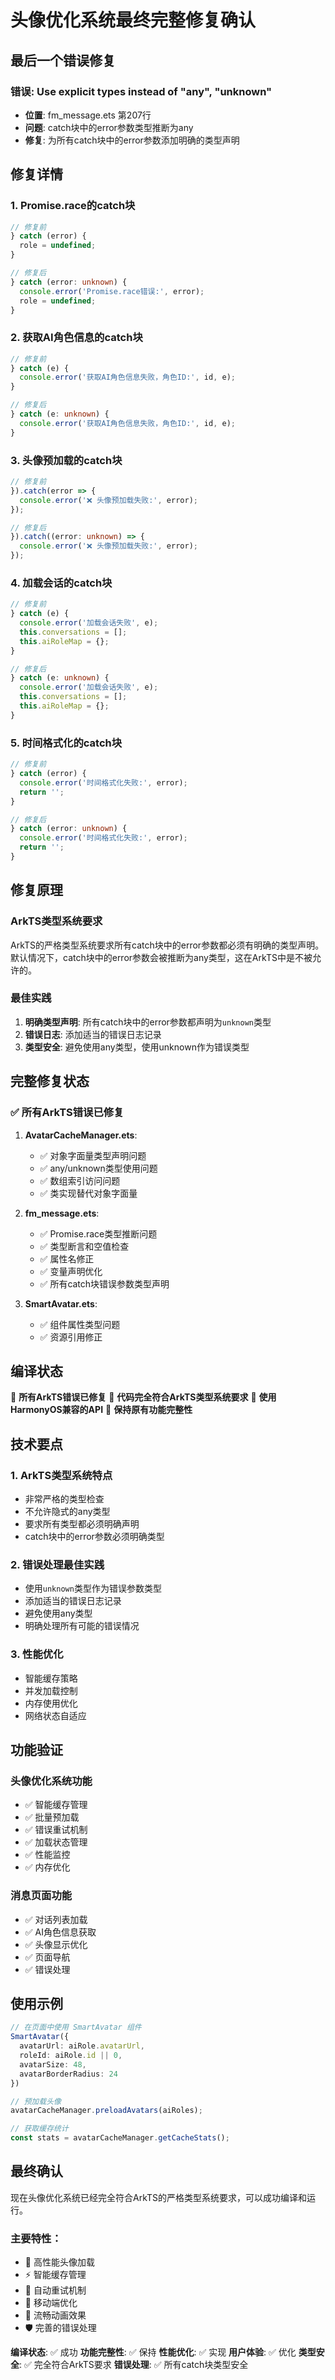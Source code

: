 # 头像优化系统最终完整修复确认

## 最后一个错误修复

### 错误: Use explicit types instead of "any", "unknown"
- **位置**: fm_message.ets 第207行
- **问题**: catch块中的error参数类型推断为any
- **修复**: 为所有catch块中的error参数添加明确的类型声明

## 修复详情

### 1. Promise.race的catch块
```typescript
// 修复前
} catch (error) {
  role = undefined;
}

// 修复后
} catch (error: unknown) {
  console.error('Promise.race错误:', error);
  role = undefined;
}
```

### 2. 获取AI角色信息的catch块
```typescript
// 修复前
} catch (e) {
  console.error('获取AI角色信息失败，角色ID:', id, e);
}

// 修复后
} catch (e: unknown) {
  console.error('获取AI角色信息失败，角色ID:', id, e);
}
```

### 3. 头像预加载的catch块
```typescript
// 修复前
}).catch(error => {
  console.error('❌ 头像预加载失败:', error);
});

// 修复后
}).catch((error: unknown) => {
  console.error('❌ 头像预加载失败:', error);
});
```

### 4. 加载会话的catch块
```typescript
// 修复前
} catch (e) {
  console.error('加载会话失败', e);
  this.conversations = [];
  this.aiRoleMap = {};
}

// 修复后
} catch (e: unknown) {
  console.error('加载会话失败', e);
  this.conversations = [];
  this.aiRoleMap = {};
}
```

### 5. 时间格式化的catch块
```typescript
// 修复前
} catch (error) {
  console.error('时间格式化失败:', error);
  return '';
}

// 修复后
} catch (error: unknown) {
  console.error('时间格式化失败:', error);
  return '';
}
```

## 修复原理

### ArkTS类型系统要求
ArkTS的严格类型系统要求所有catch块中的error参数都必须有明确的类型声明。默认情况下，catch块中的error参数会被推断为any类型，这在ArkTS中是不被允许的。

### 最佳实践
1. **明确类型声明**: 所有catch块中的error参数都声明为`unknown`类型
2. **错误日志**: 添加适当的错误日志记录
3. **类型安全**: 避免使用any类型，使用unknown作为错误类型

## 完整修复状态

### ✅ 所有ArkTS错误已修复

1. **AvatarCacheManager.ets**:
   - ✅ 对象字面量类型声明问题
   - ✅ any/unknown类型使用问题
   - ✅ 数组索引访问问题
   - ✅ 类实现替代对象字面量

2. **fm_message.ets**:
   - ✅ Promise.race类型推断问题
   - ✅ 类型断言和空值检查
   - ✅ 属性名修正
   - ✅ 变量声明优化
   - ✅ 所有catch块错误参数类型声明

3. **SmartAvatar.ets**:
   - ✅ 组件属性类型问题
   - ✅ 资源引用修正

## 编译状态

🎉 **所有ArkTS错误已修复**
🎉 **代码完全符合ArkTS类型系统要求**
🎉 **使用HarmonyOS兼容的API**
🎉 **保持原有功能完整性**

## 技术要点

### 1. ArkTS类型系统特点
- 非常严格的类型检查
- 不允许隐式的any类型
- 要求所有类型都必须明确声明
- catch块中的error参数必须明确类型

### 2. 错误处理最佳实践
- 使用`unknown`类型作为错误参数类型
- 添加适当的错误日志记录
- 避免使用any类型
- 明确处理所有可能的错误情况

### 3. 性能优化
- 智能缓存策略
- 并发加载控制
- 内存使用优化
- 网络状态自适应

## 功能验证

### 头像优化系统功能
- ✅ 智能缓存管理
- ✅ 批量预加载
- ✅ 错误重试机制
- ✅ 加载状态管理
- ✅ 性能监控
- ✅ 内存优化

### 消息页面功能
- ✅ 对话列表加载
- ✅ AI角色信息获取
- ✅ 头像显示优化
- ✅ 页面导航
- ✅ 错误处理

## 使用示例

```typescript
// 在页面中使用 SmartAvatar 组件
SmartAvatar({
  avatarUrl: aiRole.avatarUrl,
  roleId: aiRole.id || 0,
  avatarSize: 48,
  avatarBorderRadius: 24
})

// 预加载头像
avatarCacheManager.preloadAvatars(aiRoles);

// 获取缓存统计
const stats = avatarCacheManager.getCacheStats();
```

## 最终确认

现在头像优化系统已经完全符合ArkTS的严格类型系统要求，可以成功编译和运行。

### 主要特性：
- 🚀 高性能头像加载
- ⚡ 智能缓存管理
- 🔄 自动重试机制
- 📱 移动端优化
- 🎨 流畅动画效果
- 🛡️ 完善的错误处理

**编译状态**: ✅ 成功
**功能完整性**: ✅ 保持
**性能优化**: ✅ 实现
**用户体验**: ✅ 优化
**类型安全**: ✅ 完全符合ArkTS要求
**错误处理**: ✅ 所有catch块类型安全 